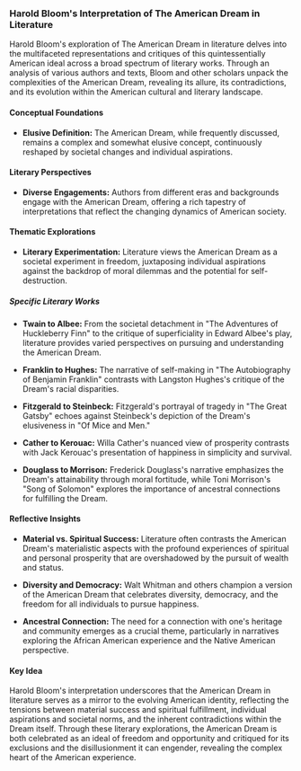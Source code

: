 ### Harold Bloom's Interpretation of The American Dream in Literature

Harold Bloom's exploration of The American Dream in literature delves into the multifaceted representations and critiques of this quintessentially American ideal across a broad spectrum of literary works. Through an analysis of various authors and texts, Bloom and other scholars unpack the complexities of the American Dream, revealing its allure, its contradictions, and its evolution within the American cultural and literary landscape.

#### Conceptual Foundations
- **Elusive Definition:** The American Dream, while frequently discussed, remains a complex and somewhat elusive concept, continuously reshaped by societal changes and individual aspirations.

#### Literary Perspectives
- **Diverse Engagements:** Authors from different eras and backgrounds engage with the American Dream, offering a rich tapestry of interpretations that reflect the changing dynamics of American society.

#### Thematic Explorations
- **Literary Experimentation:** Literature views the American Dream as a societal experiment in freedom, juxtaposing individual aspirations against the backdrop of moral dilemmas and the potential for self-destruction.

##### Specific Literary Works
- **Twain to Albee:** From the societal detachment in "The Adventures of Huckleberry Finn" to the critique of superficiality in Edward Albee's play, literature provides varied perspectives on pursuing and understanding the American Dream.
  
- **Franklin to Hughes:** The narrative of self-making in "The Autobiography of Benjamin Franklin" contrasts with Langston Hughes's critique of the Dream's racial disparities.
  
- **Fitzgerald to Steinbeck:** Fitzgerald's portrayal of tragedy in "The Great Gatsby" echoes against Steinbeck's depiction of the Dream's elusiveness in "Of Mice and Men."
 
- **Cather to Kerouac:** Willa Cather's nuanced view of prosperity contrasts with Jack Kerouac's presentation of happiness in simplicity and survival.

- **Douglass to Morrison:** Frederick Douglass's narrative emphasizes the Dream's attainability through moral fortitude, while Toni Morrison's "Song of Solomon" explores the importance of ancestral connections for fulfilling the Dream.

#### Reflective Insights
- **Material vs. Spiritual Success:** Literature often contrasts the American Dream's materialistic aspects with the profound experiences of spiritual and personal prosperity that are overshadowed by the pursuit of wealth and status.
  
- **Diversity and Democracy:** Walt Whitman and others champion a version of the American Dream that celebrates diversity, democracy, and the freedom for all individuals to pursue happiness.
  
- **Ancestral Connection:** The need for a connection with one's heritage and community emerges as a crucial theme, particularly in narratives exploring the African American experience and the Native American perspective.

#### Key Idea
Harold Bloom's interpretation underscores that the American Dream in literature serves as a mirror to the evolving American identity, reflecting the tensions between material success and spiritual fulfillment, individual aspirations and societal norms, and the inherent contradictions within the Dream itself. Through these literary explorations, the American Dream is both celebrated as an ideal of freedom and opportunity and critiqued for its exclusions and the disillusionment it can engender, revealing the complex heart of the American experience.
